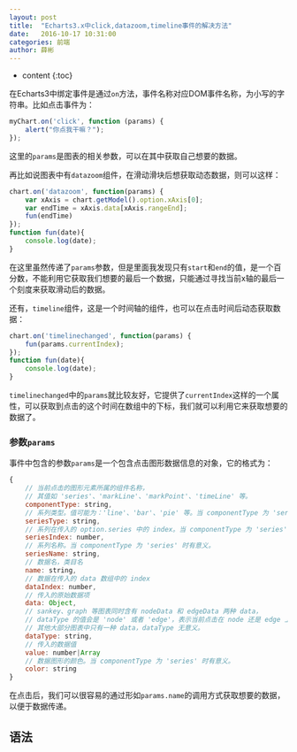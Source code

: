 ```yaml
---
layout: post
title:  "Echarts3.x中click,datazoom,timeline事件的解决方法"
date:   2016-10-17 10:31:00
categories: 前端
author: 薛彬
---
```


* content
{:toc}

在Echarts3中绑定事件是通过`on`方法，事件名称对应DOM事件名称，为小写的字符串。比如点击事件为：





```javascript
myChart.on('click', function (params) {
    alert("你点我干嘛？");
});
```

这里的`params`是图表的相关参数，可以在其中获取自己想要的数据。

再比如说图表中有`datazoom`组件，在滑动滑块后想获取动态数据，则可以这样：

```javascript
chart.on('datazoom', function(params) {
    var xAxis = chart.getModel().option.xAxis[0];
    var endTime = xAxis.data[xAxis.rangeEnd];
    fun(endTime)
});
function fun(date){
    console.log(date);
}
```

在这里虽然传递了`params`参数，但是里面我发现只有`start`和`end`的值，是一个百分数，不能利用它获取我们想要的最后一个数据，只能通过寻找当前x轴的最后一个刻度来获取滑动后的数据。

还有，`timeline`组件，这是一个时间轴的组件，也可以在点击时间后动态获取数据：

```javascript
chart.on('timelinechanged', function(params) {
    fun(params.currentIndex);
});
function fun(date){
    console.log(date);
}
```

`timelinechanged`中的`params`就比较友好，它提供了`currentIndex`这样的一个属性，可以获取到点击的这个时间在数组中的下标，我们就可以利用它来获取想要的数据了。

### 参数`params`

事件中包含的参数`params`是一个包含点击图形数据信息的对象，它的格式为：

```javascript
{
    // 当前点击的图形元素所属的组件名称，
    // 其值如 'series'、'markLine'、'markPoint'、'timeLine' 等。
    componentType: string,
    // 系列类型。值可能为：'line'、'bar'、'pie' 等。当 componentType 为 'series' 时有意义。
    seriesType: string,
    // 系列在传入的 option.series 中的 index。当 componentType 为 'series' 时有意义。
    seriesIndex: number,
    // 系列名称。当 componentType 为 'series' 时有意义。
    seriesName: string,
    // 数据名，类目名
    name: string,
    // 数据在传入的 data 数组中的 index
    dataIndex: number,
    // 传入的原始数据项
    data: Object,
    // sankey、graph 等图表同时含有 nodeData 和 edgeData 两种 data，
    // dataType 的值会是 'node' 或者 'edge'，表示当前点击在 node 还是 edge 上。
    // 其他大部分图表中只有一种 data，dataType 无意义。
    dataType: string,
    // 传入的数据值
    value: number|Array
    // 数据图形的颜色。当 componentType 为 'series' 时有意义。
    color: string
}
```

在点击后，我们可以很容易的通过形如`params.name`的调用方式获取想要的数据，以便于数据传递。




## 语法

